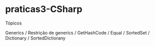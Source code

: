 # praticas3-CSharp
Tópicos

Generics / Restrição de generics / GetHashCode / Equal / SortedSet / Dictionary / SortedDictiorany
